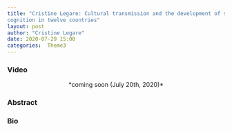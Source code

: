 ```yaml
---
title: "Cristine Legare: Cultural transmission and the development of social
cognition in twelve countries"
layout: post
author: "Cristine Legare"
date: 2020-07-29 15:00
categories:  Theme3
---
```


### Video
<center>*coming soon (July 20th, 2020)*</center>

### Abstract

### Bio

